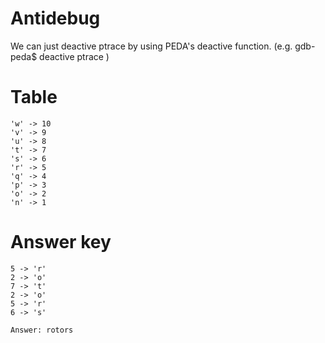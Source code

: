 # Antidebug
We can just deactive ptrace by using PEDA's deactive function.
(e.g. gdb-peda$ deactive ptrace ) 

# Table
```
'w' -> 10
'v' -> 9
'u' -> 8
't' -> 7
's' -> 6
'r' -> 5
'q' -> 4
'p' -> 3
'o' -> 2
'n' -> 1
```

# Answer key
```
5 -> 'r'
2 -> 'o'
7 -> 't'
2 -> 'o'
5 -> 'r'
6 -> 's'

Answer: rotors
```
